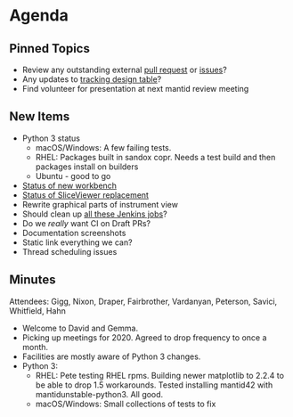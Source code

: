Agenda
======

Pinned Topics
-------------
* Review any outstanding external [pull request](https://github.com/mantidproject/mantid/pulls?utf8=%E2%9C%93&q=is%3Apr+is%3Aopen+-label%3A%22State%3A+In+Progress%22) or [issues](https://github.com/mantidproject/mantid/issues)?
* Any updates to [tracking design table](https://github.com/mantidproject/documents/blob/master/Project-Management/TechnicalSteeringCommittee/reports/TSC-TrackingDesignProposals.md)?
* Find volunteer for presentation at next mantid review meeting

New Items
---------
* Python 3 status
  - macOS/Windows: A few failing tests.
  - RHEL: Packages built in sandox copr. Needs a test build and then packages install on builders
  - Ubuntu - good to go
* [Status of new workbench](https://github.com/mantidproject/mantid/projects/9)
* [Status of SliceViewer replacement](https://github.com/mantidproject/mantid/projects/19)
* Rewrite graphical parts of instrument view
* Should clean up [all these Jenkins jobs](https://builds.mantidproject.org/view/All/)?
* Do we *really* want CI on Draft PRs?
* Documentation screenshots
* Static link everything we can?
* Thread scheduling issues

Minutes
-------
Attendees: Gigg, Nixon, Draper, Fairbrother, Vardanyan, Peterson, Savici, Whitfield, Hahn
* Welcome to David and Gemma.
* Picking up meetings for 2020. Agreed to drop frequency to once a month.
* Facilities are mostly aware of Python 3 changes.
* Python 3:
  - RHEL: Pete testing RHEL rpms. Building newer matplotlib to 2.2.4 to be able to drop 1.5 workarounds.
          Tested installing mantid42 with mantidunstable-python3. All good.
  - macOS/Windows: Small collections of tests to fix

